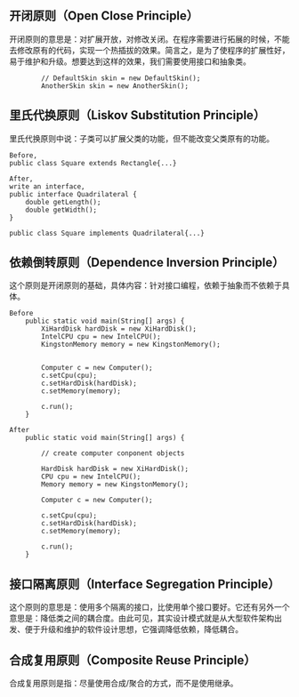 ## 开闭原则（Open Close Principle）

开闭原则的意思是：对扩展开放，对修改关闭。在程序需要进行拓展的时候，不能去修改原有的代码，实现一个热插拔的效果。简言之，是为了使程序的扩展性好，易于维护和升级。想要达到这样的效果，我们需要使用接口和抽象类。

```
        // DefaultSkin skin = new DefaultSkin();
        AnotherSkin skin = new AnotherSkin();
```

## 里氏代换原则（Liskov Substitution Principle）

里氏代换原则中说：子类可以扩展父类的功能，但不能改变父类原有的功能。

```
Before,
public class Square extends Rectangle{...}
```

```
After,
write an interface,
public interface Quadrilateral {
    double getLength();
    double getWidth();
}
```
```
public class Square implements Quadrilateral{...}
```

## 依赖倒转原则（Dependence Inversion Principle）

这个原则是开闭原则的基础，具体内容：针对接口编程，依赖于抽象而不依赖于具体。

```
Before
    public static void main(String[] args) {
        XiHardDisk hardDisk = new XiHardDisk();
        IntelCPU cpu = new IntelCPU();
        KingstonMemory memory = new KingstonMemory();


        Computer c = new Computer();
        c.setCpu(cpu);
        c.setHardDisk(hardDisk);
        c.setMemory(memory);

        c.run();
    }
```
```
After
    public static void main(String[] args) {
        
        // create computer conponent objects
        
        HardDisk hardDisk = new XiHardDisk();
        CPU cpu = new IntelCPU();
        Memory memory = new KingstonMemory();

        Computer c = new Computer();

        c.setCpu(cpu);
        c.setHardDisk(hardDisk);
        c.setMemory(memory);

        c.run();
    }
```

## 接口隔离原则（Interface Segregation Principle）

这个原则的意思是：使用多个隔离的接口，比使用单个接口要好。它还有另外一个意思是：降低类之间的耦合度。由此可见，其实设计模式就是从大型软件架构出发、便于升级和维护的软件设计思想，它强调降低依赖，降低耦合。


## 合成复用原则（Composite Reuse Principle）

合成复用原则是指：尽量使用合成/聚合的方式，而不是使用继承。